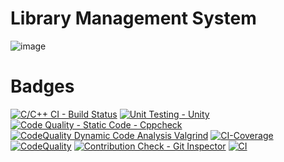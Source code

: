 # Library Management System

![image](https://user-images.githubusercontent.com/77241236/125119693-15b6e980-e10f-11eb-87fe-bea476a148a7.png)


# Badges 

[![C/C++ CI - Build Status](https://github.com/prakash283/MiniProject_C/actions/workflows/c_cpp.yml/badge.svg)](https://github.com/prakash283/MiniProject_C/actions/workflows/c_cpp.yml)
[![Unit Testing - Unity](https://github.com/prakash283/MiniProject_C/actions/workflows/unity.yml/badge.svg)](https://github.com/prakash283/MiniProject_C/actions/workflows/unity.yml)
[![Code Quality - Static Code - Cppcheck](https://github.com/prakash283/MiniProject_C/actions/workflows/cppcheck.yml/badge.svg)](https://github.com/prakash283/MiniProject_C/actions/workflows/cppcheck.yml)
[![CodeQuality Dynamic Code Analysis Valgrind](https://github.com/prakash283/MiniProject_C/actions/workflows/CodequalityDynamic.yml/badge.svg)](https://github.com/prakash283/MiniProject_C/actions/workflows/CodequalityDynamic.yml)
[![CI-Coverage](https://github.com/prakash283/MiniProject_C/actions/workflows/gcov.yml/badge.svg)](https://github.com/prakash283/MiniProject_C/actions/workflows/gcov.yml)
[![CodeQuality](https://www.code-inspector.com/project/24865/score/svg)](https://www.code-inspector.com/project/24865/score/svg)
[![Contribution Check - Git Inspector](https://github.com/prakash283/MiniProject_C/actions/workflows/gitinspector.yml/badge.svg)](https://github.com/prakash283/MiniProject_C/actions/workflows/gitinspector.yml)
[![CI](https://github.com/prakash283/MiniProject_C/actions/workflows/main.yml/badge.svg)](https://github.com/prakash283/MiniProject_C/actions/workflows/main.yml)
